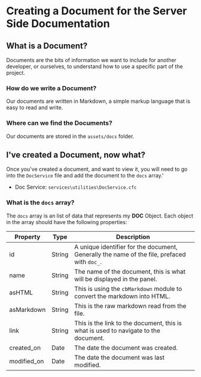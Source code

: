 # Creating a Document for the Server Side Documentation

## What is a Document?

Documents are the bits of information we want to include for another developer, or ourselves, to understand how to use a specific part of the project.

### How do we write a Document?

Our documents are written in Markdown, a simple markup language that is easy to read and write.

### Where can we find the Documents?

Our documents are stored in the `assets/docs` folder.

## I've created a Document, now what?

Once you've created a document, and want to view it, you will need to go into the `DocService` file and add the document to the `docs` array.'
- Doc Service: `services\utilities\DocService.cfc`

### What is the `docs` array?

The `docs` array is an list of data that represents my **DOC** Object. Each object in the array should have the following properties:

<!-- Table -->
| Property | Type | Description |
| --- | --- | --- |
| id | String | A unique identifier for the document, Generally the name of the file, prefaced with `doc_`. |
| name | String | The name of the document, this is what will be displayed in the panel. |
| asHTML | String | This is using the `cbMarkdown` module to convert the markdown into HTML. |
| asMarkdown | String | This is the raw markdown read from the file. |
| link | String | This is the link to the document, this is what is used to navigate to the document. |
| created_on | Date | The date the document was created. |
| modified_on | Date | The date the document was last modified. |